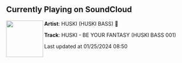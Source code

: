 ## Currently Playing on SoundCloud

[<img align="left" width="100" src="https://i1.sndcdn.com/artworks-7p9WquFU0ODr0Z0I-CO08jw-t500x500.jpg">](https://soundcloud.com/huskibass/huski-be-your-fantasy)

**Artist**: HUSKI (HUSKI BASS) 🐺 

**Track**: HUSKI - BE YOUR FANTASY (HUSKI BASS 001)

Last updated at 01/25/2024 08:50
